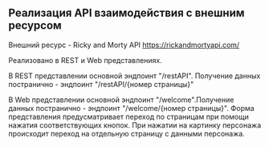 ## Реализация API взаимодействия с внешним ресурсом

Внешний ресурс - Ricky and Morty API https://rickandmortyapi.com/

Реализовано в REST и Web представлениях.

В REST представлении основной эндпоинт "/restAPI". Получение данных постранично - эндпоинт
"/restAPI/{номер страницы}"

В Web представлении основной эндпоинт "/welcome".Получение данных постранично - эндпоинт
"/welcome/{номер страницы}". Форма представления предусматривает переход по страницам при 
помощи нажатия соответствующих кнопок. При нажатии на картинку персонажа происходит переход на 
отдельную страницу с данными персонажа.



